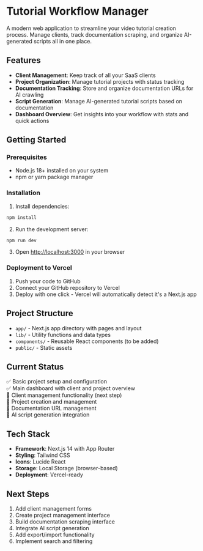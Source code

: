 # Tutorial Workflow Manager

A modern web application to streamline your video tutorial creation process. Manage clients, track documentation scraping, and organize AI-generated scripts all in one place.

## Features

- **Client Management**: Keep track of all your SaaS clients
- **Project Organization**: Manage tutorial projects with status tracking
- **Documentation Tracking**: Store and organize documentation URLs for AI crawling
- **Script Generation**: Manage AI-generated tutorial scripts based on documentation
- **Dashboard Overview**: Get insights into your workflow with stats and quick actions

## Getting Started

### Prerequisites

- Node.js 18+ installed on your system
- npm or yarn package manager

### Installation

1. Install dependencies:
```bash
npm install
```

2. Run the development server:
```bash
npm run dev
```

3. Open [http://localhost:3000](http://localhost:3000) in your browser

### Deployment to Vercel

1. Push your code to GitHub
2. Connect your GitHub repository to Vercel
3. Deploy with one click - Vercel will automatically detect it's a Next.js app

## Project Structure

- `app/` - Next.js app directory with pages and layout
- `lib/` - Utility functions and data types
- `components/` - Reusable React components (to be added)
- `public/` - Static assets

## Current Status

✅ Basic project setup and configuration  
✅ Main dashboard with client and project overview  
🔄 Client management functionality (next step)  
🔄 Project creation and management  
🔄 Documentation URL management  
🔄 AI script generation integration  

## Tech Stack

- **Framework**: Next.js 14 with App Router
- **Styling**: Tailwind CSS
- **Icons**: Lucide React
- **Storage**: Local Storage (browser-based)
- **Deployment**: Vercel-ready

## Next Steps

1. Add client management forms
2. Create project management interface
3. Build documentation scraping interface
4. Integrate AI script generation
5. Add export/import functionality
6. Implement search and filtering 